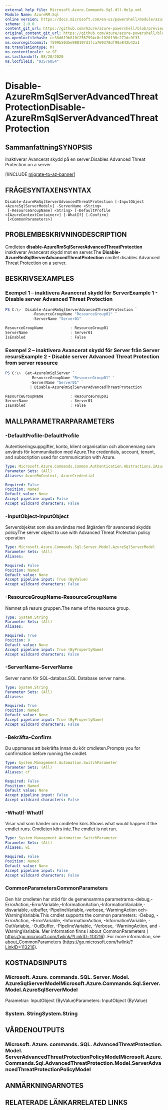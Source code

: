 ```yaml
---
external help file: Microsoft.Azure.Commands.Sql.dll-Help.xml
Module Name: AzureRM.Sql
online version: https://docs.microsoft.com/en-us/powershell/module/azurerm.sql/disable-azurermsqlserveradvancedthreatprotection
schema: 2.0.0
content_git_url: https://github.com/Azure/azure-powershell/blob/preview/src/ResourceManager/Sql/Commands.Sql/help/Disable-AzureRmSqlServerAdvancedThreatProtection.md
original_content_git_url: https://github.com/Azure/azure-powershell/blob/preview/src/ResourceManager/Sql/Commands.Sql/help/Disable-AzureRmSqlServerAdvancedThreatProtection.md
ms.openlocfilehash: cc38d619b810f2567594c0c1020190c271dc9f33
ms.sourcegitcommit: f599b50d5e980197d1fca769378df90a842b42a1
ms.translationtype: MT
ms.contentlocale: sv-SE
ms.lasthandoff: 08/20/2020
ms.locfileid: "93576054"
---
```

# <span data-ttu-id="5e39d-101">Disable-AzureRmSqlServerAdvancedThreatProtection</span><span class="sxs-lookup"><span data-stu-id="5e39d-101">Disable-AzureRmSqlServerAdvancedThreatProtection</span></span>

## <span data-ttu-id="5e39d-102">Sammanfattning</span><span class="sxs-lookup"><span data-stu-id="5e39d-102">SYNOPSIS</span></span>
<span data-ttu-id="5e39d-103">Inaktiverar Avancerat skydd på en server.</span><span class="sxs-lookup"><span data-stu-id="5e39d-103">Disables Advanced Threat Protection on a server.</span></span>

[!INCLUDE [migrate-to-az-banner](../../includes/migrate-to-az-banner.md)]

## <span data-ttu-id="5e39d-104">FRÅGESYNTAXEN</span><span class="sxs-lookup"><span data-stu-id="5e39d-104">SYNTAX</span></span>

```
Disable-AzureRmSqlServerAdvancedThreatProtection [-InputObject <AzureSqlServerModel>] -ServerName <String>
 [-ResourceGroupName] <String> [-DefaultProfile <IAzureContextContainer>] [-WhatIf] [-Confirm]
 [<CommonParameters>]
```

## <span data-ttu-id="5e39d-105">PROBLEMBESKRIVNING</span><span class="sxs-lookup"><span data-stu-id="5e39d-105">DESCRIPTION</span></span>
<span data-ttu-id="5e39d-106">Cmdleten **disable-AzureRmSqlServerAdvancedThreatProtection** inaktiverar Avancerat skydd mot en server.</span><span class="sxs-lookup"><span data-stu-id="5e39d-106">The **Disable-AzureRmSqlServerAdvancedThreatProtection** cmdlet disables Advanced Threat Protection on a server.</span></span>

## <span data-ttu-id="5e39d-107">BESKRIVS</span><span class="sxs-lookup"><span data-stu-id="5e39d-107">EXAMPLES</span></span>

### <span data-ttu-id="5e39d-108">Exempel 1 – inaktivera Avancerat skydd för Server</span><span class="sxs-lookup"><span data-stu-id="5e39d-108">Example 1 - Disable server Advanced Threat Protection</span></span>
```powershell
PS C:\>  Disable-AzureRmSqlServerAdvancedThreatProtection `
            -ResourceGroupName "ResourceGroup01" `
            -ServerName "Server01" 

ResourceGroupName            : ResourceGroup01
ServerName                   : Server01
IsEnabled                    : False
```

### <span data-ttu-id="5e39d-109">Exempel 2 – inaktivera Avancerat skydd för Server från Server resurs</span><span class="sxs-lookup"><span data-stu-id="5e39d-109">Example 2 - Disable server Advanced Threat Protection from server resource</span></span>
```powershell
PS C:\>  Get-AzureRmSqlServer `
           -ResourceGroupName "ResourceGroup01" `
           -ServerName "Server01" `
           | Disable-AzureRmSqlServerAdvancedThreatProtection

ResourceGroupName            : ResourceGroup01
ServerName                   : Server01
IsEnabled                    : False
```

## <span data-ttu-id="5e39d-110">MALLPARAMETRAR</span><span class="sxs-lookup"><span data-stu-id="5e39d-110">PARAMETERS</span></span>

### <span data-ttu-id="5e39d-111">-DefaultProfile</span><span class="sxs-lookup"><span data-stu-id="5e39d-111">-DefaultProfile</span></span>
<span data-ttu-id="5e39d-112">Autentiseringsuppgifter, konto, klient organisation och abonnemang som används för kommunikation med Azure.</span><span class="sxs-lookup"><span data-stu-id="5e39d-112">The credentials, account, tenant, and subscription used for communication with Azure.</span></span>

```yaml
Type: Microsoft.Azure.Commands.Common.Authentication.Abstractions.IAzureContextContainer
Parameter Sets: (All)
Aliases: AzureRmContext, AzureCredential

Required: False
Position: Named
Default value: None
Accept pipeline input: False
Accept wildcard characters: False
```

### <span data-ttu-id="5e39d-113">-InputObject</span><span class="sxs-lookup"><span data-stu-id="5e39d-113">-InputObject</span></span>
<span data-ttu-id="5e39d-114">Serverobjektet som ska användas med åtgärden för avancerad skydds policy</span><span class="sxs-lookup"><span data-stu-id="5e39d-114">The server object to use with Advanced Threat Protection policy operation</span></span>

```yaml
Type: Microsoft.Azure.Commands.Sql.Server.Model.AzureSqlServerModel
Parameter Sets: (All)
Aliases:

Required: False
Position: Named
Default value: None
Accept pipeline input: True (ByValue)
Accept wildcard characters: False
```

### <span data-ttu-id="5e39d-115">-ResourceGroupName</span><span class="sxs-lookup"><span data-stu-id="5e39d-115">-ResourceGroupName</span></span>
<span data-ttu-id="5e39d-116">Namnet på resurs gruppen.</span><span class="sxs-lookup"><span data-stu-id="5e39d-116">The name of the resource group.</span></span>

```yaml
Type: System.String
Parameter Sets: (All)
Aliases:

Required: True
Position: 0
Default value: None
Accept pipeline input: True (ByPropertyName)
Accept wildcard characters: False
```

### <span data-ttu-id="5e39d-117">-ServerName</span><span class="sxs-lookup"><span data-stu-id="5e39d-117">-ServerName</span></span>
<span data-ttu-id="5e39d-118">Server namn för SQL-databas.</span><span class="sxs-lookup"><span data-stu-id="5e39d-118">SQL Database server name.</span></span>

```yaml
Type: System.String
Parameter Sets: (All)
Aliases:

Required: True
Position: Named
Default value: None
Accept pipeline input: True (ByPropertyName)
Accept wildcard characters: False
```

### <span data-ttu-id="5e39d-119">-Bekräfta</span><span class="sxs-lookup"><span data-stu-id="5e39d-119">-Confirm</span></span>
<span data-ttu-id="5e39d-120">Du uppmanas att bekräfta innan du kör cmdleten.</span><span class="sxs-lookup"><span data-stu-id="5e39d-120">Prompts you for confirmation before running the cmdlet.</span></span>

```yaml
Type: System.Management.Automation.SwitchParameter
Parameter Sets: (All)
Aliases: cf

Required: False
Position: Named
Default value: None
Accept pipeline input: False
Accept wildcard characters: False
```

### <span data-ttu-id="5e39d-121">-WhatIf</span><span class="sxs-lookup"><span data-stu-id="5e39d-121">-WhatIf</span></span>
<span data-ttu-id="5e39d-122">Visar vad som händer om cmdleten körs.</span><span class="sxs-lookup"><span data-stu-id="5e39d-122">Shows what would happen if the cmdlet runs.</span></span> <span data-ttu-id="5e39d-123">Cmdleten körs inte.</span><span class="sxs-lookup"><span data-stu-id="5e39d-123">The cmdlet is not run.</span></span>

```yaml
Type: System.Management.Automation.SwitchParameter
Parameter Sets: (All)
Aliases: wi

Required: False
Position: Named
Default value: None
Accept pipeline input: False
Accept wildcard characters: False
```

### <span data-ttu-id="5e39d-124">CommonParameters</span><span class="sxs-lookup"><span data-stu-id="5e39d-124">CommonParameters</span></span>
<span data-ttu-id="5e39d-125">Den här cmdleten har stöd för de gemensamma parametrarna:-debug,-ErrorAction,-ErrorVariable,-InformationAction,-InformationVariable,-disvariable,-utbuffer,-PipelineVariable,-verbose,-WarningAction och-WarningVariable.</span><span class="sxs-lookup"><span data-stu-id="5e39d-125">This cmdlet supports the common parameters: -Debug, -ErrorAction, -ErrorVariable, -InformationAction, -InformationVariable, -OutVariable, -OutBuffer, -PipelineVariable, -Verbose, -WarningAction, and -WarningVariable.</span></span> <span data-ttu-id="5e39d-126">Mer information finns i about_CommonParameters ( https://go.microsoft.com/fwlink/?LinkID=113216) .</span><span class="sxs-lookup"><span data-stu-id="5e39d-126">For more information, see about_CommonParameters (https://go.microsoft.com/fwlink/?LinkID=113216).</span></span>

## <span data-ttu-id="5e39d-127">KOSTNADS</span><span class="sxs-lookup"><span data-stu-id="5e39d-127">INPUTS</span></span>

### <span data-ttu-id="5e39d-128">Microsoft. Azure. commands. SQL. Server. Model. AzureSqlServerModel</span><span class="sxs-lookup"><span data-stu-id="5e39d-128">Microsoft.Azure.Commands.Sql.Server.Model.AzureSqlServerModel</span></span>
<span data-ttu-id="5e39d-129">Parametrar: InputObject (ByValue)</span><span class="sxs-lookup"><span data-stu-id="5e39d-129">Parameters: InputObject (ByValue)</span></span>

### <span data-ttu-id="5e39d-130">System. String</span><span class="sxs-lookup"><span data-stu-id="5e39d-130">System.String</span></span>

## <span data-ttu-id="5e39d-131">VÄRDEN</span><span class="sxs-lookup"><span data-stu-id="5e39d-131">OUTPUTS</span></span>

### <span data-ttu-id="5e39d-132">Microsoft. Azure. commands. SQL. AdvancedThreatProtection. Model. ServerAdvancedThreatProtectionPolicyModel</span><span class="sxs-lookup"><span data-stu-id="5e39d-132">Microsoft.Azure.Commands.Sql.AdvancedThreatProtection.Model.ServerAdvancedThreatProtectionPolicyModel</span></span>

## <span data-ttu-id="5e39d-133">ANMÄRKNINGAR</span><span class="sxs-lookup"><span data-stu-id="5e39d-133">NOTES</span></span>

## <span data-ttu-id="5e39d-134">RELATERADE LÄNKAR</span><span class="sxs-lookup"><span data-stu-id="5e39d-134">RELATED LINKS</span></span>
